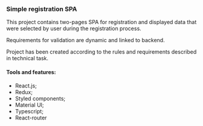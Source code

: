 ### Simple registration SPA

This project contains two-pages SPA for registration and displayed data that were selected by user during the registration process.

Requirements for validation are dynamic and linked to backend. 

Project has been created according to the rules and requirements described in technical task. 

#### Tools and features:
- React.js;
- Redux;
- Styled components;
- Material UI;
- Typescript;
- React-router
